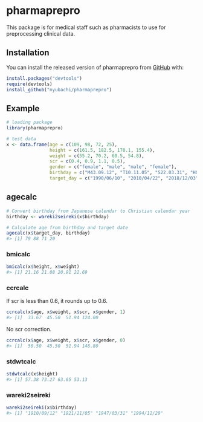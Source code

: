 
<!-- README.md is generated from README.Rmd. Please edit that file -->

# pharmaprepro

This package is for medical staff such as pharmacists to use for
preprocessing clinical data.

## Installation

You can install the released version of pharmaprepro from
[GitHub](https://github.com/nyubachi/pharmaprepro) with:

``` r
install.packages("devtools")
require(devtools)
install_github("nyubachi/pharmaprepro")
```

## Example

``` r
# loading package
library(pharmaprepro)
```

``` r
# test data
x <- data.frame(age = c(109, 98, 72, 25),
                height = c(161.5, 182.5, 170.1, 155.4),
                weight = c(55.2, 70.2, 60.5, 54.8),
                scr = c(0.4, 0.9, 1.1, 0.5),
                gender = c("female", "male", "male", "female"),
                birthday = c("M43.09.12", "T10.11.05", "S22.03.31", "H06.12.29"),
                target_day = c("1990/06/10", "2010/04/22", "2018/12/03", "2015/10/03"))
```

## agecalc

``` r
# Convert birthday from Japanese calendar to Christian calendar year
birthday <- wareki2seireki(x$birthday)

# Calculate age from birthday and target date
agecalc(x$target_day, birthday)
#> [1] 79 88 71 20
```

### bmicalc

``` r
bmicalc(x$height, x$weight)
#> [1] 21.16 21.08 20.91 22.69
```

### ccrcalc

If scr is less than 0.6, it rounds up to 0.6.

``` r
ccrcalc(x$age, x$weight, x$scr, x$gender, 1)
#> [1]  33.67  45.50  51.94 124.00
```

No scr correction.

``` r
ccrcalc(x$age, x$weight, x$scr, x$gender, 0)
#> [1]  50.50  45.50  51.94 148.80
```

### stdwtcalc

``` r
stdwtcalc(x$height)
#> [1] 57.38 73.27 63.65 53.13
```

### wareki2seireki

``` r
wareki2seireki(x$birthday)
#> [1] "1910/09/12" "1921/11/05" "1947/03/31" "1994/12/29"
```
